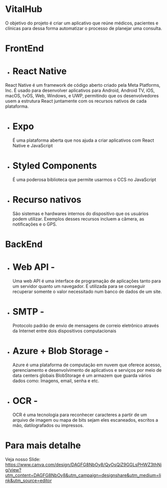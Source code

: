 # VitalHub
O objetivo do projeto é criar um aplicativo que reúne médicos, pacientes e clínicas para dessa forma automatizar o processo de planejar uma consulta.

# FrontEnd
 - # React Native
  React Native é um framework de código aberto criado pela Meta Platforms, Inc. É usado para desenvolver aplicativos para Android, Android TV, iOS, macOS, tvOS, Web, Windows, e UWP, permitindo que os desenvolvedores usem a estrutura React juntamente com os recursos nativos de cada plataforma.
   
 - # Expo
   É uma plataforma aberta que nos ajuda a criar aplicativos com React Native e JavaScript
   
 - # Styled Components
   É uma poderosa biblioteca que permite usarmos o CCS no JavaScript
    
 - # Recurso nativos
   São sistemas e hardwares internos do dispositivo que os usuários podem utilizar. Exemplos desses recursos incluem a câmera, as notificações e o GPS.

# BackEnd
 - # Web API - 
    Uma web API é uma interface de programação de aplicações tanto para um servidor quanto um navegador. É utilizada para se conseguir recuperar somente o valor necessitado num banco de dados de um site.
   
 - # SMTP -
    Protocolo padrão de envio de mensagens de correio eletrônico através da Internet entre dois dispositivos computacionais
   
 - # Azure + Blob Storage -
    Azure é uma plataforma de computação em nuvem que oferece acesso, gerenciamento e desenvolvimento de aplicativos e serviços por meio de data centers globais
    BlobStorage é um armazem que guarda vários dados como: Imagens, email, senha e etc. 
   
 - # OCR -
    OCR é uma tecnologia para reconhecer caracteres a partir de um arquivo de imagem ou mapa de bits sejam eles escaneados, escritos a mão, datilografados ou impressos.


# Para mais detalhe 

Veja nosso Slide: https://www.canva.com/design/DAGFG8NbOy8/QyOsQiZ9GGLsPHWZ3thNjg/view?utm_content=DAGFG8NbOy8&utm_campaign=designshare&utm_medium=link&utm_source=editor
